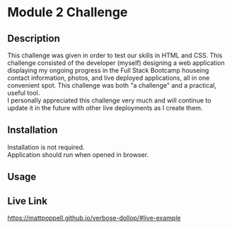 # Module 2 Challenge

## Description

This challenge was given in order to test our skills in HTML and CSS.
This challenge consisted of the developer (myself) designing a web application displaying my ongoing progress in the Full Stack Bootcamp houseing contact information, photos, and live deployed applications, all in one convenient spot.  This challenge was both "a challenge" and a practical, useful tool.  
I personally appreciated this challenge very much and will continue to update it in the future with other live deployments as I create them.

## Installation
Installation is not required.  
Application should run when opened in browser.

## Usage

## Live Link
https://mattpoppell.github.io/verbose-dollop/#live-example

